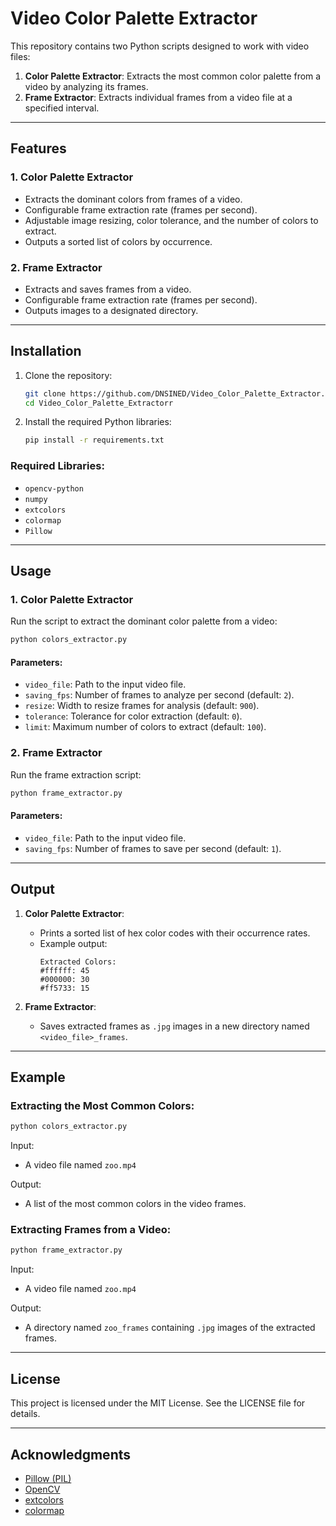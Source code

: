 # Video Color Palette Extractor

This repository contains two Python scripts designed to work with video files:

1. **Color Palette Extractor**: Extracts the most common color palette from a video by analyzing its frames.
2. **Frame Extractor**: Extracts individual frames from a video file at a specified interval.

---

## Features

### 1. **Color Palette Extractor**
- Extracts the dominant colors from frames of a video.
- Configurable frame extraction rate (frames per second).
- Adjustable image resizing, color tolerance, and the number of colors to extract.
- Outputs a sorted list of colors by occurrence.

### 2. **Frame Extractor**
- Extracts and saves frames from a video.
- Configurable frame extraction rate (frames per second).
- Outputs images to a designated directory.

---

## Installation

1. Clone the repository:
    ```bash
    git clone https://github.com/DNSINED/Video_Color_Palette_Extractor.git
    cd Video_Color_Palette_Extractorr
    ```

2. Install the required Python libraries:
    ```bash
    pip install -r requirements.txt
    ```

### Required Libraries:
- `opencv-python`
- `numpy`
- `extcolors`
- `colormap`
- `Pillow`

---

## Usage

### **1. Color Palette Extractor**

Run the script to extract the dominant color palette from a video:
```bash
python colors_extractor.py
```

#### **Parameters:**
- `video_file`: Path to the input video file.
- `saving_fps`: Number of frames to analyze per second (default: `2`).
- `resize`: Width to resize frames for analysis (default: `900`).
- `tolerance`: Tolerance for color extraction (default: `0`).
- `limit`: Maximum number of colors to extract (default: `100`).

### **2. Frame Extractor**

Run the frame extraction script:
```bash
python frame_extractor.py
```

#### **Parameters:**
- `video_file`: Path to the input video file.
- `saving_fps`: Number of frames to save per second (default: `1`).

---

## Output

1. **Color Palette Extractor**:
   - Prints a sorted list of hex color codes with their occurrence rates.
   - Example output:
     ```
     Extracted Colors:
     #ffffff: 45
     #000000: 30
     #ff5733: 15
     ```

2. **Frame Extractor**:
   - Saves extracted frames as `.jpg` images in a new directory named `<video_file>_frames`.

---

## Example

### Extracting the Most Common Colors:
```bash
python colors_extractor.py
```
Input:
- A video file named `zoo.mp4`

Output:
- A list of the most common colors in the video frames.

### Extracting Frames from a Video:
```bash
python frame_extractor.py
```
Input:
- A video file named `zoo.mp4`

Output:
- A directory named `zoo_frames` containing `.jpg` images of the extracted frames.

---

## License

This project is licensed under the MIT License. See the LICENSE file for details.

---

## Acknowledgments

- [Pillow (PIL)](https://python-pillow.org/)
- [OpenCV](https://opencv.org/)
- [extcolors](https://pypi.org/project/extcolors/)
- [colormap](https://pypi.org/project/colormap/)
